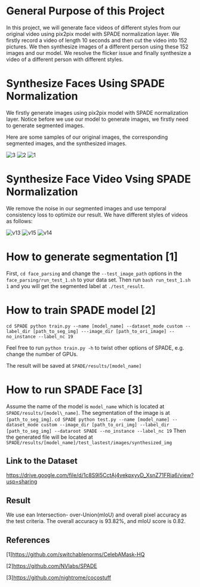 # General Purpose of this Project

In this project, we will generate face videos of different styles from our original video using pix2pix model with SPADE normalization layer. We firstly record a video of length 10 seconds and then cut the video into 152 pictures. We then synthesize images of a different person using these 152 images and our model. We resolve the flicker issue and finally synthesize a video of a different person with different styles. 

# Synthesize Faces Using SPADE Normalization
We firstly generate images using pix2pix model with SPADE normalization layer. Notice before we use our model to generate images, we firstly need to generate segmented images.

Here are some samples of our original images, the corresponding segmented images, and the synthesized images. 

![3](https://user-images.githubusercontent.com/53350479/63068878-d65fce00-bee2-11e9-89d3-97f0540cde8d.jpg)
![2](https://user-images.githubusercontent.com/53350479/63068879-d65fce00-bee2-11e9-8edc-fe953c19d70e.jpg)
![1](https://user-images.githubusercontent.com/53350479/63068880-d65fce00-bee2-11e9-9a52-c21de869b4a2.jpg)


# Synthesize Face Video Vsing SPADE Normalization

We remove the noise in our segmented images and use temporal consistency loss to optimize our result. We have different styles of videos as follows:

![v13](https://user-images.githubusercontent.com/53350479/63070183-30af5d80-bee8-11e9-8003-585c49cf31b0.gif)
![v15](https://user-images.githubusercontent.com/53350479/63070687-3d34b580-beea-11e9-92f7-d1d84b6fc16c.gif)
![v14](https://user-images.githubusercontent.com/53350479/63070688-3d34b580-beea-11e9-9bcb-7dc50fcf5df0.gif)
# How to generate segmentation [1]

First,
`
cd face_parsing
`
and change the `--test_image_path` options in the `face_parsing/run_test_1.sh` to your data set. Then run
`
bash run_test_1.sh 1
`
and you will get the segmented label at `./test_result`.
# How to train SPADE model [2]
`
cd SPADE
python train.py --name [model_name] --dataset_mode custom --label_dir [path_to_seg_img] ---image_dir [path_to_ori_image] --no_instance --label_nc 19
`

Feel free to run `python train.py -h` to twist other options of SPADE, e.g. change the number of GPUs.

The result will be saved at `SPADE/results/[model_name]`

# How to run SPADE Face [3]
Assume the name of the model is `model_name` which is located at `SPADE/results/[model\_name]`. The segmentation of the image is at `[path_to_seg_img]`.
`
cd SPADE
python test.py --name [model_name] --dataset_mode custom --image_dir [path_to_ori_img] --label_dir [path_to_seg_img] --dataroot SPADE --no_instance --label_nc 19
`
Then the generated file will be located at `SPADE/results/[model_name]/test_lastest/images/synthesized_img`

## Link to the Dataset
https://drive.google.com/file/d/1c8S9l5CctAj4vekpxyvD_XsnZ71FRia6/view?usp=sharing

## Result
We use ean Intersection- over-Union(mIoU) and overall pixel accuracy as the test criteria. The overall accuracy is 93.82%, and mIoU score is 0.82.   

## References
[1]https://github.com/switchablenorms/CelebAMask-HQ

[2]https://github.com/NVlabs/SPADE

[3]https://github.com/nightrome/cocostuff
